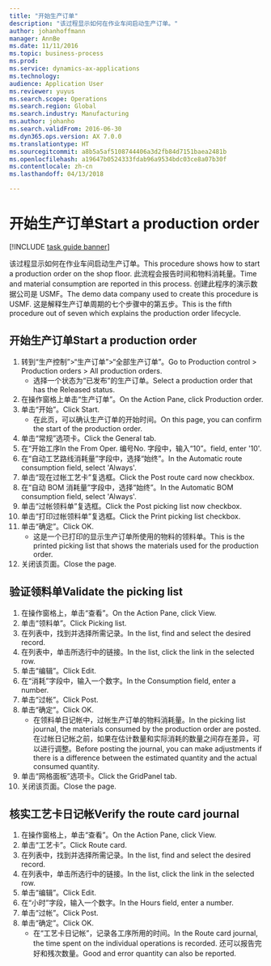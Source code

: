 ```yaml
---
title: "开始生产订单"
description: "该过程显示如何在作业车间启动生产订单。"
author: johanhoffmann
manager: AnnBe
ms.date: 11/11/2016
ms.topic: business-process
ms.prod: 
ms.service: dynamics-ax-applications
ms.technology: 
audience: Application User
ms.reviewer: yuyus
ms.search.scope: Operations
ms.search.region: Global
ms.search.industry: Manufacturing
ms.author: johanho
ms.search.validFrom: 2016-06-30
ms.dyn365.ops.version: AX 7.0.0
ms.translationtype: HT
ms.sourcegitcommit: a8b5a5af5108744406a3d2fb84d7151baea2481b
ms.openlocfilehash: a19647b0524333fdab96a9534bdc03ce8a07b30f
ms.contentlocale: zh-cn
ms.lasthandoff: 04/13/2018

---
```

# <a name="start-a-production-order"></a><span data-ttu-id="98bb3-103">开始生产订单</span><span class="sxs-lookup"><span data-stu-id="98bb3-103">Start a production order</span></span>

[!INCLUDE [task guide banner](../../includes/task-guide-banner.md)]

<span data-ttu-id="98bb3-104">该过程显示如何在作业车间启动生产订单。</span><span class="sxs-lookup"><span data-stu-id="98bb3-104">This procedure shows how to start a production order on the shop floor.</span></span> <span data-ttu-id="98bb3-105">此流程会报告时间和物料消耗量。</span><span class="sxs-lookup"><span data-stu-id="98bb3-105">Time and material consumption are reported in this process.</span></span> <span data-ttu-id="98bb3-106">创建此程序的演示数据公司是 USMF。</span><span class="sxs-lookup"><span data-stu-id="98bb3-106">The demo data company used to create this procedure is USMF.</span></span> <span data-ttu-id="98bb3-107">这是解释生产订单周期的七个步骤中的第五步。</span><span class="sxs-lookup"><span data-stu-id="98bb3-107">This is the fifth procedure out of seven which explains the production order lifecycle.</span></span>


## <a name="start-a-production-order"></a><span data-ttu-id="98bb3-108">开始生产订单</span><span class="sxs-lookup"><span data-stu-id="98bb3-108">Start a production order</span></span>
1. <span data-ttu-id="98bb3-109">转到“生产控制”>“生产订单”>“全部生产订单”。</span><span class="sxs-lookup"><span data-stu-id="98bb3-109">Go to Production control > Production orders > All production orders.</span></span>
    * <span data-ttu-id="98bb3-110">选择一个状态为“已发布”的生产订单。</span><span class="sxs-lookup"><span data-stu-id="98bb3-110">Select a production order that has the Released status.</span></span>  
2. <span data-ttu-id="98bb3-111">在操作窗格上单击“生产订单”。</span><span class="sxs-lookup"><span data-stu-id="98bb3-111">On the Action Pane, click Production order.</span></span>
3. <span data-ttu-id="98bb3-112">单击“开始”。</span><span class="sxs-lookup"><span data-stu-id="98bb3-112">Click Start.</span></span>
    * <span data-ttu-id="98bb3-113">在此页，可以确认生产订单的开始时间。</span><span class="sxs-lookup"><span data-stu-id="98bb3-113">On this page, you can confirm the start of the production order.</span></span>  
4. <span data-ttu-id="98bb3-114">单击“常规”选项卡。</span><span class="sxs-lookup"><span data-stu-id="98bb3-114">Click the General tab.</span></span>
5. <span data-ttu-id="98bb3-115">在“开始工序</span><span class="sxs-lookup"><span data-stu-id="98bb3-115">In the From Oper.</span></span> <span data-ttu-id="98bb3-116">编号</span><span class="sxs-lookup"><span data-stu-id="98bb3-116">No.</span></span> <span data-ttu-id="98bb3-117">字段中，输入“10”。</span><span class="sxs-lookup"><span data-stu-id="98bb3-117">field, enter '10'.</span></span>
6. <span data-ttu-id="98bb3-118">在“自动工艺路线消耗量”字段中，选择“始终”。</span><span class="sxs-lookup"><span data-stu-id="98bb3-118">In the Automatic route consumption field, select 'Always'.</span></span>
7. <span data-ttu-id="98bb3-119">单击“现在过帐工艺卡”复选框。</span><span class="sxs-lookup"><span data-stu-id="98bb3-119">Click the Post route card now checkbox.</span></span>
8. <span data-ttu-id="98bb3-120">在“自动 BOM 消耗量”字段中，选择“始终”。</span><span class="sxs-lookup"><span data-stu-id="98bb3-120">In the Automatic BOM consumption field, select 'Always'.</span></span>
9. <span data-ttu-id="98bb3-121">单击“过帐领料单”复选框。</span><span class="sxs-lookup"><span data-stu-id="98bb3-121">Click the Post picking list now checkbox.</span></span>
10. <span data-ttu-id="98bb3-122">单击“打印过帐领料单”复选框。</span><span class="sxs-lookup"><span data-stu-id="98bb3-122">Click the Print picking list checkbox.</span></span>
11. <span data-ttu-id="98bb3-123">单击“确定”。</span><span class="sxs-lookup"><span data-stu-id="98bb3-123">Click OK.</span></span>
    * <span data-ttu-id="98bb3-124">这是一个已打印的显示生产订单所使用的物料的领料单。</span><span class="sxs-lookup"><span data-stu-id="98bb3-124">This is the printed picking list that shows the materials used for the production order.</span></span>  
12. <span data-ttu-id="98bb3-125">关闭该页面。</span><span class="sxs-lookup"><span data-stu-id="98bb3-125">Close the page.</span></span>

## <a name="validate-the-picking-list"></a><span data-ttu-id="98bb3-126">验证领料单</span><span class="sxs-lookup"><span data-stu-id="98bb3-126">Validate the picking list</span></span>
1. <span data-ttu-id="98bb3-127">在操作窗格上，单击“查看”。</span><span class="sxs-lookup"><span data-stu-id="98bb3-127">On the Action Pane, click View.</span></span>
2. <span data-ttu-id="98bb3-128">单击“领料单”。</span><span class="sxs-lookup"><span data-stu-id="98bb3-128">Click Picking list.</span></span>
3. <span data-ttu-id="98bb3-129">在列表中，找到并选择所需记录。</span><span class="sxs-lookup"><span data-stu-id="98bb3-129">In the list, find and select the desired record.</span></span>
4. <span data-ttu-id="98bb3-130">在列表中，单击所选行中的链接。</span><span class="sxs-lookup"><span data-stu-id="98bb3-130">In the list, click the link in the selected row.</span></span>
5. <span data-ttu-id="98bb3-131">单击“编辑”。</span><span class="sxs-lookup"><span data-stu-id="98bb3-131">Click Edit.</span></span>
6. <span data-ttu-id="98bb3-132">在“消耗”字段中，输入一个数字。</span><span class="sxs-lookup"><span data-stu-id="98bb3-132">In the Consumption field, enter a number.</span></span>
7. <span data-ttu-id="98bb3-133">单击“过帐”。</span><span class="sxs-lookup"><span data-stu-id="98bb3-133">Click Post.</span></span>
8. <span data-ttu-id="98bb3-134">单击“确定”。</span><span class="sxs-lookup"><span data-stu-id="98bb3-134">Click OK.</span></span>
    * <span data-ttu-id="98bb3-135">在领料单日记帐中，过帐生产订单的物料消耗量。</span><span class="sxs-lookup"><span data-stu-id="98bb3-135">In the picking list journal, the materials consumed by the production order are posted.</span></span> <span data-ttu-id="98bb3-136">在过帐日记帐之前，如果在估计数量和实际消耗的数量之间存在差异，可以进行调整。</span><span class="sxs-lookup"><span data-stu-id="98bb3-136">Before posting the journal, you can make adjustments if there is a difference between the estimated quantity and the actual consumed quantity.</span></span>  
9. <span data-ttu-id="98bb3-137">单击“网格面板”选项卡。</span><span class="sxs-lookup"><span data-stu-id="98bb3-137">Click the GridPanel tab.</span></span>
10. <span data-ttu-id="98bb3-138">关闭该页面。</span><span class="sxs-lookup"><span data-stu-id="98bb3-138">Close the page.</span></span>

## <a name="verify-the-route-card-journal"></a><span data-ttu-id="98bb3-139">核实工艺卡日记帐</span><span class="sxs-lookup"><span data-stu-id="98bb3-139">Verify the route card journal</span></span>
1. <span data-ttu-id="98bb3-140">在操作窗格上，单击“查看”。</span><span class="sxs-lookup"><span data-stu-id="98bb3-140">On the Action Pane, click View.</span></span>
2. <span data-ttu-id="98bb3-141">单击“工艺卡”。</span><span class="sxs-lookup"><span data-stu-id="98bb3-141">Click Route card.</span></span>
3. <span data-ttu-id="98bb3-142">在列表中，找到并选择所需记录。</span><span class="sxs-lookup"><span data-stu-id="98bb3-142">In the list, find and select the desired record.</span></span>
4. <span data-ttu-id="98bb3-143">在列表中，单击所选行中的链接。</span><span class="sxs-lookup"><span data-stu-id="98bb3-143">In the list, click the link in the selected row.</span></span>
5. <span data-ttu-id="98bb3-144">单击“编辑”。</span><span class="sxs-lookup"><span data-stu-id="98bb3-144">Click Edit.</span></span>
6. <span data-ttu-id="98bb3-145">在“小时”字段，输入一个数字。</span><span class="sxs-lookup"><span data-stu-id="98bb3-145">In the Hours field, enter a number.</span></span>
7. <span data-ttu-id="98bb3-146">单击“过帐”。</span><span class="sxs-lookup"><span data-stu-id="98bb3-146">Click Post.</span></span>
8. <span data-ttu-id="98bb3-147">单击“确定”。</span><span class="sxs-lookup"><span data-stu-id="98bb3-147">Click OK.</span></span>
    * <span data-ttu-id="98bb3-148">在“工艺卡日记帐”，记录各工序所用的时间。</span><span class="sxs-lookup"><span data-stu-id="98bb3-148">In the Route card journal, the time spent on the individual operations is recorded.</span></span> <span data-ttu-id="98bb3-149">还可以报告完好和残次数量。</span><span class="sxs-lookup"><span data-stu-id="98bb3-149">Good and error quantity can also be reported.</span></span>  

